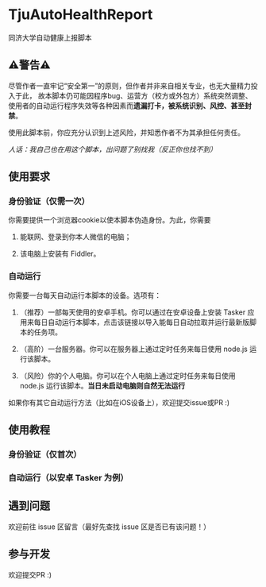 # TjuAutoHealthReport
同济大学自动健康上报脚本

## ⚠警告⚠
尽管作者一直牢记“安全第一”的原则，但作者并非来自相关专业，也无大量精力投入于此，
故本脚本仍可能因程序bug、运营方（校方或外包方）系统突然调整、使用者的自动运行程序失效等各种因素而**遗漏打卡，被系统识别、风控、甚至封禁**。

使用此脚本前，你应充分认识到上述风险，并知悉作者不为其承担任何责任。

*人话：我自己也在用这个脚本，出问题了别找我（反正你也找不到）*

## 使用要求
### 身份验证（仅需一次）
你需要提供一个浏览器cookie以使本脚本伪造身份。为此，你需要

1. 能联网、登录到你本人微信的电脑；

2. 该电脑上安装有 Fiddler。

### 自动运行
你需要一台每天自动运行本脚本的设备。选项有：

1. （推荐）一部每天使用的安卓手机。你可以通过在安卓设备上安装 Tasker 应用来每日自动运行本脚本，点击该链接以导入能每日自动拉取并运行最新版脚本的任务项。

2. （高阶）一台服务器。你可以在服务器上通过定时任务来每日使用 node.js 运行该脚本。

3. （风险）你的个人电脑。你可以在个人电脑上通过定时任务来每日使用 node.js 运行该脚本。**当日未启动电脑则自然无法运行**

如果你有其它自动运行方法（比如在iOS设备上），欢迎提交issue或PR :)

## 使用教程
### 身份验证（仅首次）
### 自动运行（以安卓 Tasker 为例）

## 遇到问题
欢迎前往 issue 区留言（最好先查找 issue 区是否已有该问题！）

## 参与开发
欢迎提交PR :)
